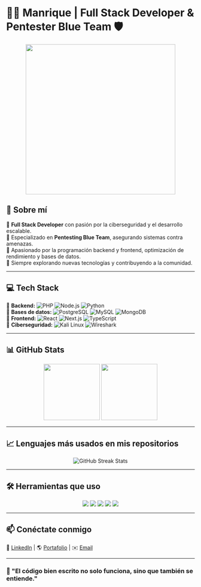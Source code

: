 # 👨‍💻 Manrique | Full Stack Developer & Pentester Blue Team 🛡️

<p align="center">
  <img src="https://media.giphy.com/media/3o7abldj0b3rxrZUxW/giphy.gif" width="400">
</p>

## 🚀 Sobre mí  
🔹 **Full Stack Developer** con pasión por la ciberseguridad y el desarrollo escalable.  
🔹 Especializado en **Pentesting Blue Team**, asegurando sistemas contra amenazas.  
🔹 Apasionado por la programación backend y frontend, optimización de rendimiento y bases de datos.  
🔹 Siempre explorando nuevas tecnologías y contribuyendo a la comunidad.  

---

## 💻 Tech Stack  
🔹 **Backend:** ![PHP](https://img.shields.io/badge/PHP-777BB4?style=flat&logo=php&logoColor=white) ![Node.js](https://img.shields.io/badge/Node.js-339933?style=flat&logo=nodedotjs&logoColor=white) ![Python](https://img.shields.io/badge/Python-3776AB?style=flat&logo=python&logoColor=white)  
🔹 **Bases de datos:** ![PostgreSQL](https://img.shields.io/badge/PostgreSQL-336791?style=flat&logo=postgresql&logoColor=white) ![MySQL](https://img.shields.io/badge/MySQL-4479A1?style=flat&logo=mysql&logoColor=white) ![MongoDB](https://img.shields.io/badge/MongoDB-4EA94B?style=flat&logo=mongodb&logoColor=white)  
🔹 **Frontend:** ![React](https://img.shields.io/badge/React-61DAFB?style=flat&logo=react&logoColor=white) ![Next.js](https://img.shields.io/badge/Next.js-000000?style=flat&logo=nextdotjs&logoColor=white) ![TypeScript](https://img.shields.io/badge/TypeScript-3178C6?style=flat&logo=typescript&logoColor=white)  
🔹 **Ciberseguridad:** ![Kali Linux](https://img.shields.io/badge/Kali_Linux-557C94?style=flat&logo=kalilinux&logoColor=white) ![Wireshark](https://img.shields.io/badge/Wireshark-1679A7?style=flat&logo=wireshark&logoColor=white)  

---

## 📊 GitHub Stats  

<div align="center">
  <img src="https://github-readme-stats.vercel.app/api?username=tu-usuario&show_icons=true&theme=radical" height="150">
  <img src="https://github-readme-stats.vercel.app/api/top-langs/?username=tu-usuario&layout=compact&theme=radical" height="150">
</div>

---

## 📈 Lenguajes más usados en mis repositorios  
<p align="center">
  <img src="https://github-readme-streak-stats.herokuapp.com/?user=tu-usuario&theme=radical" alt="GitHub Streak Stats">
</p>

---

## 🛠️ Herramientas que uso  

<p align="center">
  <img src="https://img.shields.io/badge/Linux-FCC624?style=for-the-badge&logo=linux&logoColor=black">
  <img src="https://img.shields.io/badge/Docker-2496ED?style=for-the-badge&logo=docker&logoColor=white">
  <img src="https://img.shields.io/badge/Git-F05032?style=for-the-badge&logo=git&logoColor=white">
  <img src="https://img.shields.io/badge/GitHub-181717?style=for-the-badge&logo=github&logoColor=white">
  <img src="https://img.shields.io/badge/VS_Code-007ACC?style=for-the-badge&logo=visualstudiocode&logoColor=white">
</p>

---

## 📫 Conéctate conmigo  
🔗 [LinkedIn](#) | 🌎 [Portafolio](#) | ✉️ [Email](#)  

---

### 🚀 "El código bien escrito no solo funciona, sino que también se entiende."
